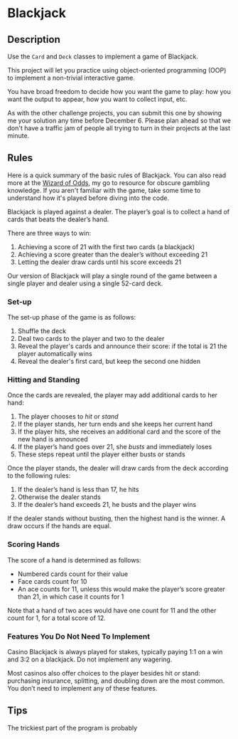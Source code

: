 # Blackjack

## Description

Use the `Card` and `Deck` classes to implement a game of Blackjack.

This project will let you practice using object-oriented programming (OOP) to implement a non-trivial interactive game.

You have broad freedom to decide how you want the game to play: how you want the output to appear, how you want to collect input, etc.

As with the other challenge projects, you can submit this one by showing me your solution any time before December 6. Please plan ahead so
that we don't have a traffic jam of people all trying to turn in their projects at the last minute.

## Rules

Here is a quick summary of the basic rules of Blackjack. You can also read more at the [Wizard of Odds](https://wizardofodds.com/games/blackjack/basics/#toc-Rules),
my go to resource for obscure gambling knowledge. If you aren't familiar with the game, take some time to understand how it's played 
before diving into the code.

Blackjack is played against a dealer. The player’s goal is to collect a hand of cards that beats the dealer’s hand.

There are three ways to win:

1. Achieving a score of 21 with the first two cards (a blackjack)
2. Achieving a score greater than the dealer’s without exceeding 21 
3. Letting the dealer draw cards until his score exceeds 21

Our version of Blackjack will play a single round of the game between a single player and dealer using a single 52-card deck.

### Set-up

The set-up phase of the game is as follows:

1. Shuffle the deck
2. Deal two cards to the player and two to the dealer
3. Reveal the player's cards and announce their score: if the total is 21 the player automatically wins
4. Reveal the dealer's first card, but keep the second one hidden

### Hitting and Standing

Once the cards are revealed, the player may add additional cards to her hand:

1. The player chooses to *hit* or *stand*
2. If the player stands, her turn ends and she keeps her current hand
3. If the player hits, she receives an additional card and the score of the new hand is announced
4. If the player’s hand goes over 21, she *busts* and immediately loses
5. These steps repeat until the player either busts or stands

Once the player stands, the dealer will draw cards from the deck according to the following rules:

1. If the dealer’s hand is less than 17, he hits
2. Otherwise the dealer stands
3. If the dealer’s hand exceeds 21, he busts and the player wins

If the dealer stands without busting, then the highest hand is the winner. A draw occurs if the hands are equal.

### Scoring Hands

The score of a hand is determined as follows:

- Numbered cards count for their value
- Face cards count for 10
- An ace counts for 11, unless this would make the player’s score greater than 21, in which case it counts for 1

Note that a hand of two aces would have one count for 11 and the other count for 1, for a total score of 12.

### Features You Do Not Need To Implement

Casino Blackjack is always played for stakes, typically paying 1:1 on a win and 3:2 on a blackjack. Do not implement any wagering.

Most casinos also offer choices to the player besides hit or stand: purchasing insurance, splitting, and doubling down are the
most common. You don’t need to implement any of these features.

## Tips

The trickiest part of the program is probably 
